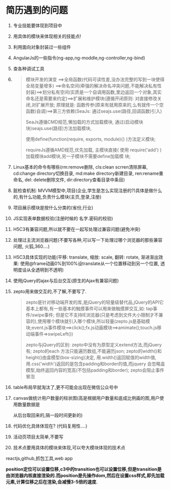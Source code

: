# 简历遇到的问题

1. 专业技能要体现到项目中
2. 用具体的模块来体现相关的技能点!
3. 利用面向对象封装过一些组件
4. AngularJs的一些指令\(ng-app,ng-moddle,ng-controller,ng-bind\)
5. 查各种调试工具
6. > 模块开发的演变 ==&gt;全局函数\(代码可读性差,没办法完整的写到一块使得全局变量增多\) ==&gt;命名空间\(牵强的解决命名冲突问题,不能解决私有性封装\)==&gt;划分私有空间\(实质是一个自调用函数,里边返回一个对象,其实命名还是需要来约定\)==&gt;扩展和维护模块\(遵循开闭原则: 对直接修改关闭,对扩展开放; 原理就是: 函数传参\(原来有就用原来的,么有就传一个空函数\)自调\)==&gt;第三方依赖\(SeaJs: 通过seajs.use\(路径,回调函数\)引入\)
   >
   > SeaJs遵循CMD规范,懒加载的方式加载模块, 通过\(启动模块 块\)seajs.use\(路径\)方法加载模块,
   >
   > 使用define\(function\(require, exports, module\){} \)方法定义模块;
   >
   > requireJs遵循AMD规范,优先加载, 主模块直接\( 使用 require\('add'\) \)加载模块add模块,另一子模块不需要define加载模 块;
7. Linux基本的命令有哪些\(rm:remove删除, cls:clean scrren清除屏幕, cd:change directory切换目录, md:make directory新建目录, ren:rename重命名, del: delete删除文件, dir:directory查看目录中条目\)
8. 脏检查机制: MVVM模型中,项目\(企业,学生是怎么实现注册的?\)具体是做什么的,有什么功能,负责什么模块\(主页,登录,注册\)
9. 项目展示模块是按什么分类的\(省份,行业\)
10. JS实现表单数据校验\(注册时候的 名字.密码的校验\)
11. H5C3有兼容问题,所以就不要在一起写处理过兼容问题\(避免冲突\)
12. 处理过主流浏览器问题\(不要写各种,可以写一下处理过哪个浏览器的那些兼容问题, 火狐,360....\)
13. H5C3具体实现的功能\(平移: translate, 缩放: scale, 翻转: rotate, 渐进渐出效果: 使用@frame动画0%到100%设translate从一个位置移动到另一个位置, 透明度设从全透明到不透明\)
14. 使用jQuery的ajax与后台交互\(原生的Ajax有兼容问题\)
15. zepto用来做交互的,不了解,不要写了.

    > zepto是针对移动端开发的库,是jQuery的轻量级替代品,jQuery的API它基本上都有,有一些基本的触摸事件可以用来做触摸屏交互,如: tap事件/swipe事件; 但是它不支持IE浏览器\(只是考虑到文件大小限制才不兼容的\),使用哪个模块就引入哪个模块,所以轻量\(zepto.js是基础模块;event.js事件模块==&gt;click\(\);fx.js动画模块==&gt;amimate\(\);touch.js移动端事件=&gt;swipeLeft\(\)\)
    >
    > zepto与jQuery的区别: zepto中没有为原型定义extend方法,而jQuery有; zepto的each 方法只能遍历数组,不能遍历json; zepto的width\(\)和height\(\)由盒模型\(box-sizing\)决定, 用.width\(\)返回赋值的width值,用.css\('width'\)返回的是包含padding和border的值,而jquery 会忽略盒模型,始终返回内容的宽高\(不包括padding和border\); zepto会阻止事件冒泡

16. table布局早就淘汰了,更不可能会出现在微信公众号中

17. canvas做统计用户数量的柱状图\(高是根据用户数量和底成比例画的图,用户使用数量数据是

    从后台取回来的,隔一段时间更新的\)

18. 代码优化具体体现在? \(代码复用性....\)

19. 活动页项目太简单,不要写
20. 技术点要用具体的模块来体现,可以夸大模块体现的技术点

reactjs,github,抓包工具,web app

**position定位可以设置位移,c3中的transition也可以设置位移,但是transition是由浏览器内核直接渲染的.而position是先操作dom,然后在设置css样式,即先加载元素,计算位移之后在渲染,会减慢3-5倍的速度.**

